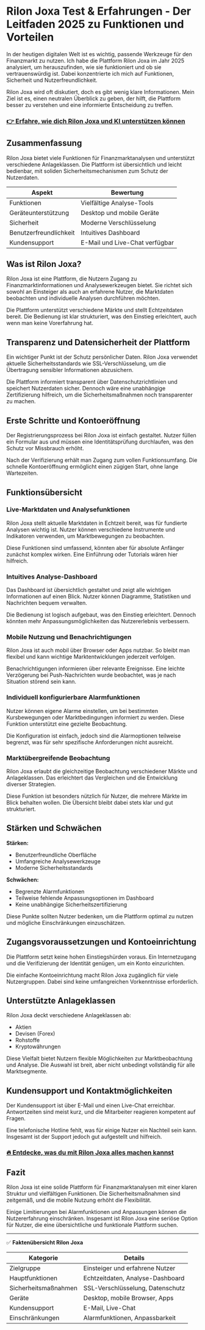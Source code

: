 # Rilon Joxa Test & Erfahrungen - Der Leitfaden 2025 zu Funktionen und Vorteilen
   
In der heutigen digitalen Welt ist es wichtig, passende Werkzeuge für den Finanzmarkt zu nutzen. Ich habe die Plattform Rilon Joxa im Jahr 2025 analysiert, um herauszufinden, wie sie funktioniert und ob sie vertrauenswürdig ist. Dabei konzentrierte ich mich auf Funktionen, Sicherheit und Nutzerfreundlichkeit.

Rilon Joxa wird oft diskutiert, doch es gibt wenig klare Informationen. Mein Ziel ist es, einen neutralen Überblick zu geben, der hilft, die Plattform besser zu verstehen und eine informierte Entscheidung zu treffen.

### [👉 Erfahre, wie dich Rilon Joxa und KI unterstützen können](https://tinyurl.com/yvkm5cvn)
## Zusammenfassung  
Rilon Joxa bietet viele Funktionen für Finanzmarktanalysen und unterstützt verschiedene Anlageklassen. Die Plattform ist übersichtlich und leicht bedienbar, mit soliden Sicherheitsmechanismen zum Schutz der Nutzerdaten.

| Aspekt               | Bewertung                         |
|----------------------|---------------------------------|
| Funktionen           | Vielfältige Analyse-Tools       |
| Geräteunterstützung  | Desktop und mobile Geräte        |
| Sicherheit          | Moderne Verschlüsselung          |
| Benutzerfreundlichkeit | Intuitives Dashboard            |
| Kundensupport       | E-Mail und Live-Chat verfügbar   |

## Was ist Rilon Joxa?  
Rilon Joxa ist eine Plattform, die Nutzern Zugang zu Finanzmarktinformationen und Analysewerkzeugen bietet. Sie richtet sich sowohl an Einsteiger als auch an erfahrene Nutzer, die Marktdaten beobachten und individuelle Analysen durchführen möchten.

Die Plattform unterstützt verschiedene Märkte und stellt Echtzeitdaten bereit. Die Bedienung ist klar strukturiert, was den Einstieg erleichtert, auch wenn man keine Vorerfahrung hat.

## Transparenz und Datensicherheit der Plattform  
Ein wichtiger Punkt ist der Schutz persönlicher Daten. Rilon Joxa verwendet aktuelle Sicherheitsstandards wie SSL-Verschlüsselung, um die Übertragung sensibler Informationen abzusichern.

Die Plattform informiert transparent über Datenschutzrichtlinien und speichert Nutzerdaten sicher. Dennoch wäre eine unabhängige Zertifizierung hilfreich, um die Sicherheitsmaßnahmen noch transparenter zu machen.

## Erste Schritte und Kontoeröffnung  
Der Registrierungsprozess bei Rilon Joxa ist einfach gestaltet. Nutzer füllen ein Formular aus und müssen eine Identitätsprüfung durchlaufen, was den Schutz vor Missbrauch erhöht.

Nach der Verifizierung erhält man Zugang zum vollen Funktionsumfang. Die schnelle Kontoeröffnung ermöglicht einen zügigen Start, ohne lange Wartezeiten.

## Funktionsübersicht  
### Live-Marktdaten und Analysefunktionen  
Rilon Joxa stellt aktuelle Marktdaten in Echtzeit bereit, was für fundierte Analysen wichtig ist. Nutzer können verschiedene Instrumente und Indikatoren verwenden, um Marktbewegungen zu beobachten.

Diese Funktionen sind umfassend, könnten aber für absolute Anfänger zunächst komplex wirken. Eine Einführung oder Tutorials wären hier hilfreich.  

### Intuitives Analyse-Dashboard  
Das Dashboard ist übersichtlich gestaltet und zeigt alle wichtigen Informationen auf einen Blick. Nutzer können Diagramme, Statistiken und Nachrichten bequem verwalten.

Die Bedienung ist logisch aufgebaut, was den Einstieg erleichtert. Dennoch könnten mehr Anpassungsmöglichkeiten das Nutzererlebnis verbessern.

### Mobile Nutzung und Benachrichtigungen  
Rilon Joxa ist auch mobil über Browser oder Apps nutzbar. So bleibt man flexibel und kann wichtige Marktentwicklungen jederzeit verfolgen.

Benachrichtigungen informieren über relevante Ereignisse. Eine leichte Verzögerung bei Push-Nachrichten wurde beobachtet, was je nach Situation störend sein kann.

### Individuell konfigurierbare Alarmfunktionen  
Nutzer können eigene Alarme einstellen, um bei bestimmten Kursbewegungen oder Marktbedingungen informiert zu werden. Diese Funktion unterstützt eine gezielte Beobachtung.

Die Konfiguration ist einfach, jedoch sind die Alarmoptionen teilweise begrenzt, was für sehr spezifische Anforderungen nicht ausreicht.

### Marktübergreifende Beobachtung  
Rilon Joxa erlaubt die gleichzeitige Beobachtung verschiedener Märkte und Anlageklassen. Das erleichtert das Vergleichen und die Entwicklung diverser Strategien.

Diese Funktion ist besonders nützlich für Nutzer, die mehrere Märkte im Blick behalten wollen. Die Übersicht bleibt dabei stets klar und gut strukturiert.

## Stärken und Schwächen  
**Stärken:**  
- Benutzerfreundliche Oberfläche  
- Umfangreiche Analysewerkzeuge  
- Moderne Sicherheitsstandards  

**Schwächen:**  
- Begrenzte Alarmfunktionen  
- Teilweise fehlende Anpassungsoptionen im Dashboard  
- Keine unabhängige Sicherheitszertifizierung  

Diese Punkte sollten Nutzer bedenken, um die Plattform optimal zu nutzen und mögliche Einschränkungen einzuschätzen.

## Zugangsvoraussetzungen und Kontoeinrichtung  
Die Plattform setzt keine hohen Einstiegshürden voraus. Ein Internetzugang und die Verifizierung der Identität genügen, um ein Konto einzurichten.

Die einfache Kontoeinrichtung macht Rilon Joxa zugänglich für viele Nutzergruppen. Dabei sind keine umfangreichen Vorkenntnisse erforderlich.

## Unterstützte Anlageklassen  
Rilon Joxa deckt verschiedene Anlageklassen ab:  
- Aktien  
- Devisen (Forex)  
- Rohstoffe  
- Kryptowährungen  

Diese Vielfalt bietet Nutzern flexible Möglichkeiten zur Marktbeobachtung und Analyse. Die Auswahl ist breit, aber nicht unbedingt vollständig für alle Marktsegmente.

## Kundensupport und Kontaktmöglichkeiten  
Der Kundensupport ist über E-Mail und einen Live-Chat erreichbar. Antwortzeiten sind meist kurz, und die Mitarbeiter reagieren kompetent auf Fragen.

Eine telefonische Hotline fehlt, was für einige Nutzer ein Nachteil sein kann. Insgesamt ist der Support jedoch gut aufgestellt und hilfreich.

### [🔥 Entdecke, was du mit Rilon Joxa alles machen kannst](https://tinyurl.com/yvkm5cvn)
## Fazit  
Rilon Joxa ist eine solide Plattform für Finanzmarktanalysen mit einer klaren Struktur und vielfältigen Funktionen. Die Sicherheitsmaßnahmen sind zeitgemäß, und die mobile Nutzung erhöht die Flexibilität.

Einige Limitierungen bei Alarmfunktionen und Anpassungen können die Nutzererfahrung einschränken. Insgesamt ist Rilon Joxa eine seriöse Option für Nutzer, die eine übersichtliche und funktionale Plattform suchen.

---

✅ **Faktenübersicht Rilon Joxa**  

| Kategorie                | Details                            |
|-------------------------|----------------------------------|
| Zielgruppe              | Einsteiger und erfahrene Nutzer   |
| Hauptfunktionen         | Echtzeitdaten, Analyse-Dashboard  |
| Sicherheitsmaßnahmen    | SSL-Verschlüsselung, Datenschutz  |
| Geräte                  | Desktop, mobile Browser, Apps     |
| Kundensupport           | E-Mail, Live-Chat                 |
| Einschränkungen         | Alarmfunktionen, Anpassbarkeit    |